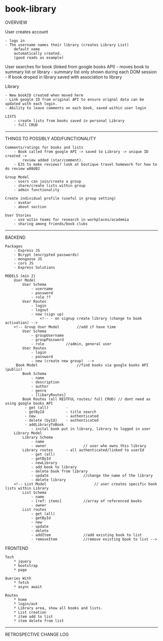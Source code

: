 # book-library

OVERVIEW 

User creates account

    - logs in
    - The username names their library (creates Library List)
        default name
        automatically created. 
        (good reads as example)

User searches for book (linked from google books API)
    - moves book to summary list or library 
    - summary list only shown during each DOM session
    - If book droped in library saved with association to library

Library 

    - New bookID created when moved here
    - Link google ID from original API to ensure orignal data can be updated with each login. 
    - Ability to leave comments on each book, saved within user login
    
    LISTS
        - create lists from books saved in personal Library
        - full CRUD 

***********
THINGS TO POSSIBLY ADD/FUNCTIONALITY

    Comments/ratings for books and lists
        - Book called from google API -> saved to Library -> unique ID created -> 
            review added (star/comment). 
        - EJS to make reviews? look at boutique travel homework for how to do review w08d02 

    Group Model
        - users can join/create a group
        - share/create lists within group
        - admin functionality

    Create individual profile (useful in group setting)
        - avatar
        - about section

    User Stories
        - use witin teams for research in workplaces/academia
        - sharing among friends/book clubs

************
BACKEND

    Packages
        - Express JS
        - Bcrypt (encrypted passwords)
        - mongoose JS
        - cors JS
        - Express Solutions
   
    MODELS (min 2)
        User Model
            User Schema
                - username
                - password
                - role ??
            User Routes
                - login
                - logout
                - new (sign up)
                    <!-- - on signup create library (change to book activation) -->
        <!-- Group User Model        //add if have time
            User Schema
                - groupUsername
                - groupPassword
                - role          //admin, general user
            User Routes
                - login
                - password
                - new (create new group)  -->
         Book Model                  //find books via google books API (public)
            Book Schema         
                - name
                - description
                - author
                - genre
                - [libaryRoutes]
            Book Routes (all RESTFUL routes/ full CRUD) // dont need as using google books API
             - get (all)        - 
             - getById          - title search
             - new              - authenticated
             - delete (byId)    - authenticated 
             - addLibraryToBook
                - inital book put in library, library to logged in user
        Library Model           
            Library Schema
                - name
                - owner                 // user who owns this library
            Library routes      - all authenticated/linked to userId
                - get (all)     
                - getById
                - newLibrary
                - add book to library
                - delete book from library
                - update                //change the name of the library
                - delete library
        <!-- List Model                      // user creates specific book lists within Library
            List Schema
                - name     
                - [ref: items]          //array of referenced books
                - owner                 
            List routes         
                - get (all)     
                - getById
                - new
                - update
                - delete
                - addItem               //add existing book to list
                - removeItem            //remove existing book to list -->

FRONTEND

    Tech
        * jquery
        * bootstrap
        * page

    Queries With
        * fetch
        * async await

    Routes
        * home
        * login/out
        * Library area, show all books and lists. 
        * List creation
        * item add to list
        * item delete from list
    
**********
RETROSPECTIVE CHANGE LOG


